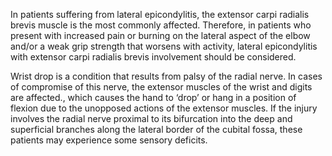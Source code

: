In patients suffering from lateral epicondylitis, the extensor carpi radialis brevis muscle is the most commonly affected. Therefore, in patients who present with increased pain or burning on the lateral aspect of the elbow and/or a weak grip strength that worsens with activity, lateral epicondylitis with extensor carpi radialis brevis involvement should be considered.

Wrist drop is a condition that results from palsy of the radial nerve. In cases of compromise of this nerve, the extensor muscles of the wrist and digits are affected., which causes the hand to ‘drop’ or hang in a position of flexion due to the unopposed actions of the extensor muscles. If the injury involves the radial nerve proximal to its bifurcation into the deep and superficial branches along the lateral border of the cubital fossa, these patients may experience some sensory deficits.